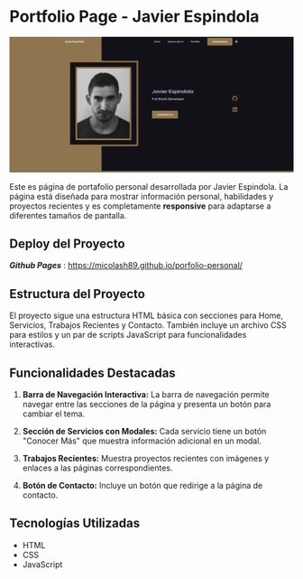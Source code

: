 # Portfolio Page - Javier Espindola

<img src="/img/porfolioimg.PNG">

Este es página de portafolio personal desarrollada por Javier Espindola. La página está diseñada para mostrar información personal, habilidades y proyectos recientes y es completamente **responsive** para adaptarse a diferentes tamaños de pantalla.

## Deploy del Proyecto

**_Github Pages_** : https://micolash89.github.io/porfolio-personal/

## Estructura del Proyecto

El proyecto sigue una estructura HTML básica con secciones para Home, Servicios, Trabajos Recientes y Contacto. También incluye un archivo CSS para estilos y un par de scripts JavaScript para funcionalidades interactivas.

## Funcionalidades Destacadas

1. **Barra de Navegación Interactiva:** La barra de navegación permite navegar entre las secciones de la página y presenta un botón para cambiar el tema.

2. **Sección de Servicios con Modales:** Cada servicio tiene un botón "Conocer Más" que muestra información adicional en un modal.

3. **Trabajos Recientes:** Muestra proyectos recientes con imágenes y enlaces a las páginas correspondientes.

4. **Botón de Contacto:** Incluye un botón que redirige a la página de contacto.

## Tecnologías Utilizadas

- HTML
- CSS
- JavaScript
